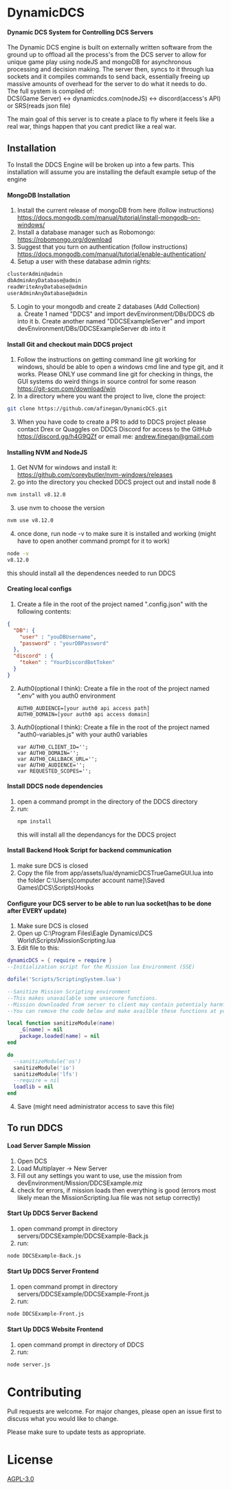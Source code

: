 # DynamicDCS
#### Dynamic DCS System for Controlling DCS Servers

The Dynamic DCS engine is built on externally written software from the ground up to offload all the process's from the DCS server to allow for unique game play using nodeJS and mongoDB for asynchronous processing and decision making.
The server then, syncs to it through lua sockets and it compiles commands to send back, essentially freeing up massive amounts of overhead for the server to do what it needs to do.<br>
The full system is compiled of:<br>
DCS(Game Server) <-> dynamicdcs.com(nodeJS) <-> discord(access's API) or SRS(reads json file)

The main goal of this server is to create a place to fly where it feels like a real war, things happen that you cant predict like a real war.

## Installation

To Install the DDCS Engine will be broken up into a few parts. This installation will assume you are installing the default example setup of the engine

#### MongoDB Installation

1. Install the current release of mongoDB from here (follow instructions)<br>
https://docs.mongodb.com/manual/tutorial/install-mongodb-on-windows/
2. Install a database manager such as Robomongo:<br>
https://robomongo.org/download<br>
3. Suggest that you turn on authentication (follow instructions)<br>
https://docs.mongodb.com/manual/tutorial/enable-authentication/
4. Setup a user with these database admin rights:<br>
```bash
clusterAdmin@admin
dbAdminAnyDatabase@admin
readWriteAnyDatabase@admin
userAdminAnyDatabase@admin
```
5. Login to your mongodb and create 2 databases (Add Collection)<br>
  a. Create 1 named "DDCS" and import devEnvironment/DBs/DDCS db into it
  b. Create another named "DDCSExampleServer" and import devEnvironment/DBs/DDCSExampleServer db into it
#### Install Git and checkout main DDCS project
1. Follow the instructions on getting command line git working for windows, should be able to open a windows cmd line and type git, and it works. Please ONLY use command line git for checking in things, the GUI systems do weird things in source control for some reason<br>
https://git-scm.com/download/win<br>
2. In a directory where you want the project to live, clone the project:<br>
```bash
git clone https://github.com/afinegan/DynamicDCS.git
``` 
3. When you have code to create a PR to add to DDCS project please contact Drex or Quaggles on DDCS Discord for access to the GitHub<br>
https://discord.gg/h4G9QZf
or email me:
andrew.finegan@gmail.com

#### Installing NVM and NodeJS
1. Get NVM for windows and install it:<br>
https://github.com/coreybutler/nvm-windows/releases
2. go into the directory you checked DDCS project out and install node 8<br>
```bash
nvm install v8.12.0
```
3. use nvm to choose the version
```bash
nvm use v8.12.0
```
4. once done, run node -v to make sure it is installed and working (might have to open another command prompt for it to work)
```bash
node -v
v8.12.0
```
this should install all the dependences needed to run DDCS

#### Creating local configs
1. Create a file in the root of the project named ".config.json" with the following contents:<br>
```JSON
{
  "DB": {
    "user" : "youDBUsername",
    "password" : "yourDBPassword"
  },
  "discord" : {
    "token" : "YourDiscordBotToken"
  }
}
```
2. Auth0(optional I think): Create a file in the root of the project named ".env" with you auth0 environment<br>
   ```
   AUTH0_AUDIENCE=[your auth0 api access path]
   AUTH0_DOMAIN=[your auth0 api access domain]
   ```
3. Auth0(optional I think): Create a file in the root of the project named "auth0-variables.js" with your auth0 variables<br>
    ```
    var AUTH0_CLIENT_ID='';
    var AUTH0_DOMAIN='';
    var AUTH0_CALLBACK_URL='';
    var AUTH0_AUDIENCE='';
    var REQUESTED_SCOPES='';
    ```

#### Install DDCS node dependencies
1. open a command prompt in the directory of the DDCS directory
2. run:<br>
   ```bash
   npm install
   ```
   this will install all the dependancys for the DDCS project
#### Install Backend Hook Script for backend communication
1. make sure DCS is closed
2. Copy the file from app/assets/lua/dynamicDCSTrueGameGUI.lua into the folder C:\Users\[computer account name]\Saved Games\DCS\Scripts\Hooks

#### Configure your DCS server to be able to run lua socket(has to be done after EVERY update)
1. Make sure DCS is closed
2. Open up C:\Program Files\Eagle Dynamics\DCS World\Scripts\MissionScripting.lua
3. Edit file to this:<br>
```lua
dynamicDCS = { require = require }
--Initialization script for the Mission lua Environment (SSE)

dofile('Scripts/ScriptingSystem.lua')

--Sanitize Mission Scripting environment
--This makes unavailable some unsecure functions. 
--Mission downloaded from server to client may contain potentialy harmful lua code that may use these functions.
--You can remove the code below and make availble these functions at your own risk.

local function sanitizeModule(name)
	_G[name] = nil
	package.loaded[name] = nil
end

do
  --sanitizeModule('os')
  sanitizeModule('io')
  sanitizeModule('lfs')
  --require = nil
  loadlib = nil
end
```
4. Save (might need administrator access to save this file)

## To run DDCS
#### Load Server Sample Mission
1. Open DCS
2. Load Multiplayer -> New Server
3. Fill out any settings you want to use, use the mission from devEnvironment/Mission/DDCSExample.miz
4. check for errors, if mission loads then everything is good (errors most likely mean the MissionScripting.lua file was not setup correctly)

#### Start Up DDCS Server Backend
1. open command prompt in directory servers/DDCSExample/DDCSExample-Back.js
2. run:<br>
```bash
node DDCSExample-Back.js
```

#### Start Up DDCS Server Frontend
1. open command prompt in directory servers/DDCSExample/DDCSExample-Front.js
2. run:<br>
```bash
node DDCSExample-Front.js
```

#### Start Up DDCS Website Frontend
1. open command prompt in directory of DDCS
2. run:<br>
```bash
node server.js
```

# Contributing
Pull requests are welcome. For major changes, please open an issue first to discuss what you would like to change.

Please make sure to update tests as appropriate.

# License
[AGPL-3.0](https://choosealicense.com/licenses/agpl-3.0/)
